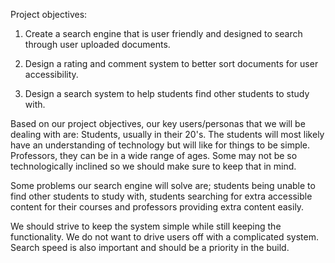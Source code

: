 Project objectives:
1. Create a search engine that is user friendly and designed to search through user uploaded documents.

2. Design a rating and comment system to better sort documents for user accessibility.

3. Design a search system to help students find other students to study with.

Based on our project objectives, our key users/personas that we will be dealing with are: Students, usually in their 20's. The students will most likely have an understanding of technology but will like for things to be simple. Professors, they can be in a wide range of ages. Some may not be so technologically inclined so we should make sure to keep that in mind.

Some problems our search engine will solve are; students being unable to find other students to study with, students searching for extra accessible content for their courses and professors providing extra content easily.

We should strive to keep the system simple while still keeping the functionality. We do not want to drive users off with a complicated system. Search speed is also important and should be a priority in the build.
